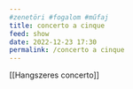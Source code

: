```yaml
---
#zenetöri #fogalom #műfaj
title: concerto a cinque
feed: show
date: 2022-12-23 17:30
permalink: /concerto a cinque
---
```


[[Hangszeres concerto]]